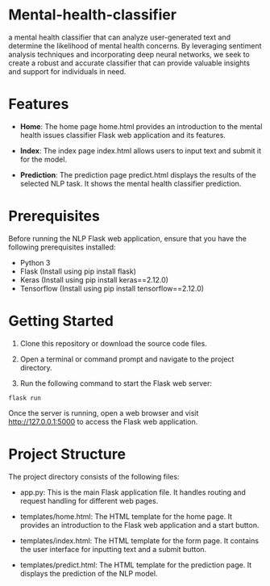# Mental-health-classifier
a mental health classifier that can analyze user-generated text and determine the likelihood of mental health concerns. By leveraging sentiment analysis techniques and incorporating deep neural networks, we seek to create a robust and accurate classifier that can provide valuable insights and support for individuals in need.

# Features
* **Home**: The home page home.html provides an introduction to the mental health issues classifier Flask web application and its features.

* **Index**: The index page index.html allows users to input text and submit it for the model.

* **Prediction**: The prediction page predict.html displays the results of the selected NLP task. It shows the mental health classifier prediction.

# Prerequisites
Before running the NLP Flask web application, ensure that you have the following prerequisites installed:

* Python 3
* Flask (Install using pip install flask)
* Keras (Install using pip install keras==2.12.0)
* Tensorflow (Install using pip install tensorflow==2.12.0)

# Getting Started
1. Clone this repository or download the source code files.

2. Open a terminal or command prompt and navigate to the project directory.

3. Run the following command to start the Flask web server:
```
flask run
```
Once the server is running, open a web browser and visit http://127.0.0.1:5000 to access the Flask web application.

# Project Structure
The project directory consists of the following files:

* app.py: This is the main Flask application file. It handles routing and request handling for different web pages.

* templates/home.html: The HTML template for the home page. It provides an introduction to the Flask web application and a start button.

* templates/index.html: The HTML template for the form page. It contains the user interface for inputting text and a submit button.

* templates/predict.html: The HTML template for the prediction page. It displays the prediction of the NLP model.


